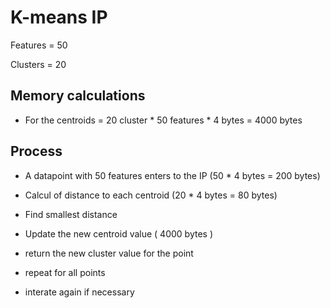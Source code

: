 # K-means IP

Features = 50

Clusters = 20


## Memory calculations

- For the centroids = 20 cluster * 50 features * 4 bytes = 4000 bytes

## Process

- A datapoint with 50 features enters to the IP (50 * 4 bytes = 200 bytes)

- Calcul of distance to each centroid (20 * 4 bytes = 80 bytes)

- Find smallest distance

- Update the new centroid value ( 4000 bytes )

- return the new cluster value for the point

- repeat for all points

- interate again if necessary
